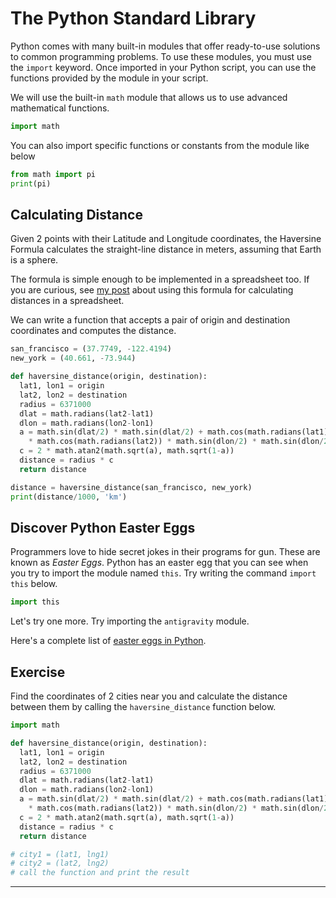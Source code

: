 # The Python Standard Library

Python comes with many built-in modules that offer ready-to-use solutions to common programming problems. To use these modules, you must use the `import` keyword. Once imported in your Python script, you can use the functions provided by the module in your script.

We will use the built-in `math` module that allows us to use advanced mathematical functions.


```python
import math
```

You can also import specific functions or constants from the module like below


```python
from math import pi
print(pi)
```

## Calculating Distance

Given 2 points with their Latitude and Longitude coordinates, the Haversine Formula calculates the straight-line distance in meters, assuming that Earth is a sphere.

The formula is simple enough to be implemented in a spreadsheet too. If you are curious, see [my post](https://spatialthoughts.com/2013/07/06/calculate-distance-spreadsheet/) about using this formula for calculating distances in a spreadsheet.

We can write a function that accepts a pair of origin and destination coordinates and computes the distance.


```python
san_francisco = (37.7749, -122.4194)
new_york = (40.661, -73.944)
```


```python
def haversine_distance(origin, destination):
  lat1, lon1 = origin
  lat2, lon2 = destination
  radius = 6371000
  dlat = math.radians(lat2-lat1)
  dlon = math.radians(lon2-lon1)
  a = math.sin(dlat/2) * math.sin(dlat/2) + math.cos(math.radians(lat1)) \
    * math.cos(math.radians(lat2)) * math.sin(dlon/2) * math.sin(dlon/2)
  c = 2 * math.atan2(math.sqrt(a), math.sqrt(1-a))
  distance = radius * c
  return distance
```


```python
distance = haversine_distance(san_francisco, new_york)
print(distance/1000, 'km')
```

## Discover Python Easter Eggs

Programmers love to hide secret jokes in their programs for gun. These are known as *Easter Eggs*. Python has an easter egg that you can see when you try to import the module named `this`. Try writing the command `import this` below.


```python
import this
```

Let's try one more. Try importing the `antigravity` module.

Here's a complete list of [easter eggs in Python](https://towardsdatascience.com/7-easter-eggs-in-python-7765dc15a203).

## Exercise

Find the coordinates of 2 cities near you and calculate the distance between them by calling the `haversine_distance` function below.


```python
import math

def haversine_distance(origin, destination):
  lat1, lon1 = origin
  lat2, lon2 = destination
  radius = 6371000
  dlat = math.radians(lat2-lat1)
  dlon = math.radians(lon2-lon1)
  a = math.sin(dlat/2) * math.sin(dlat/2) + math.cos(math.radians(lat1)) \
    * math.cos(math.radians(lat2)) * math.sin(dlon/2) * math.sin(dlon/2)
  c = 2 * math.atan2(math.sqrt(a), math.sqrt(1-a))
  distance = radius * c
  return distance

# city1 = (lat1, lng1)
# city2 = (lat2, lng2)
# call the function and print the result
```

----
